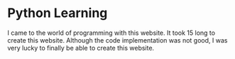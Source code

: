 # Python Learning
I came to the world of programming with this website. It took 15 long to create this website. Although the code implementation was not good, I was very lucky to finally be able to create this website.
